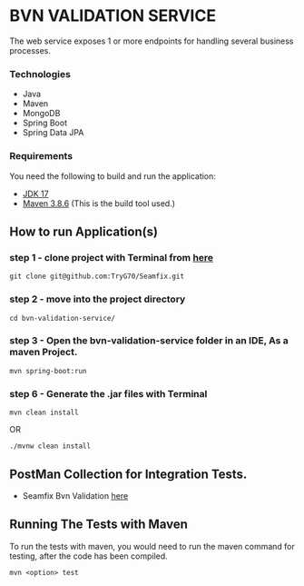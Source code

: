 # BVN VALIDATION SERVICE

The web service exposes 1 or more endpoints for handling several business processes.


### Technologies

- Java
- Maven
- MongoDB
- Spring Boot
- Spring Data JPA

### Requirements

You need the following to build and run the application:

- [JDK 17](https://www.oracle.com/java/technologies/javase-jdk11-downloads.html)
- [Maven 3.8.6](https://maven.apache.org) (This is the build tool used.)

## How to run Application(s)
### step 1 - clone project with Terminal from [here](git@github.com:TryG70/Seamfix.git)

```
git clone git@github.com:TryG70/Seamfix.git
```

### step 2 - move into the project directory
```
cd bvn-validation-service/
```

### step 3 - Open the bvn-validation-service folder in an IDE, As a maven Project.

```
mvn spring-boot:run
```


### step 6 - Generate the .jar files with Terminal

```
mvn clean install 
```
OR
```
./mvnw clean install
```


## PostMan Collection for Integration Tests.
- Seamfix Bvn Validation [here](https://api.postman.com/collections/22955162-fb9f2b60-07ec-4f00-aa32-aefd7227aebd?access_key=PMAT-01GM2YMXAX1AES3HQRHKQVPQ1X)


## Running The Tests with Maven

To run the tests with maven, you would need to run the maven command for testing, after the code has been compiled.
```
mvn <option> test
```
